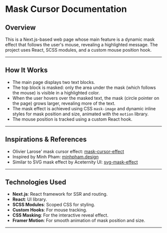 # Mask Cursor Documentation

## Overview

This is a Next.js-based web page whose main feature is a dynamic mask effect that follows the user's mouse, revealing a highlighted message. The project uses React, SCSS modules, and a custom mouse position hook.

---

## How It Works

- The main page displays two text blocks.
- The top block is masked: only the area under the mask (which follows the mouse) is visible in a highlighted color.
- When the user hovers over the masked text, the mask (circle pointer on the page) grows larger, revealing more of the text.
- The mask effect is achieved using CSS `mask-image` and dynamic inline styles for mask position and size, animated with the `motion` library.
- The mouse position is tracked using a custom React hook.

---

## Inspirations & References

- Olivier Larose' mask cursor effect: [mask-cursor-effect](https://blog.olivierlarose.com/tutorials/mask-cursor-effect)
- Inspired by Minh Pham: [minhpham.design](https://minhpham.design/)
- Similar to SVG mask effect by Aceternity UI: [svg-mask-effect](https://ui.aceternity.com/components/svg-mask-effect)

---

## Technologies Used

- **Next.js**: React framework for SSR and routing.
- **React**: UI library.
- **SCSS Modules**: Scoped CSS for styling.
- **Custom Hooks**: For mouse tracking.
- **CSS Masking**: For the interactive reveal effect.
- **Framer Motion**: For smooth animation of mask position and size.

---
